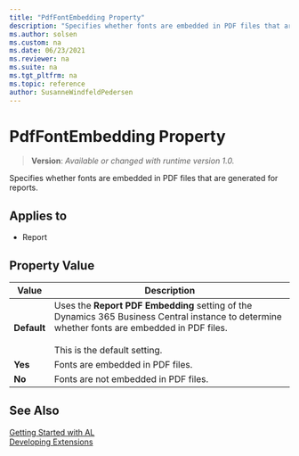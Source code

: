 ```yaml
---
title: "PdfFontEmbedding Property"
description: "Specifies whether fonts are embedded in PDF files that are generated for reports."
ms.author: solsen
ms.custom: na
ms.date: 06/23/2021
ms.reviewer: na
ms.suite: na
ms.tgt_pltfrm: na
ms.topic: reference
author: SusanneWindfeldPedersen
---
```

[//]: # (START>DO_NOT_EDIT)
[//]: # (IMPORTANT:Do not edit any of the content between here and the END>DO_NOT_EDIT.)
[//]: # (Any modifications should be made in the .xml files in the ModernDev repo.)
# PdfFontEmbedding Property
> **Version**: _Available or changed with runtime version 1.0._

Specifies whether fonts are embedded in PDF files that are generated for reports.

## Applies to
-   Report

## Property Value

|Value|Description|
|-----------|---------------------------------------|
|**Default**|Uses the **Report PDF Embedding** setting of the Dynamics 365 Business Central instance to determine whether fonts are embedded in PDF files.  <br /><br /> This is the default setting.|
|**Yes**|Fonts are embedded in PDF files.|
|**No**|Fonts are not embedded in PDF files.|

[//]: # (IMPORTANT: END>DO_NOT_EDIT)


## See Also  
[Getting Started with AL](../devenv-get-started.md)  
[Developing Extensions](../devenv-dev-overview.md)  